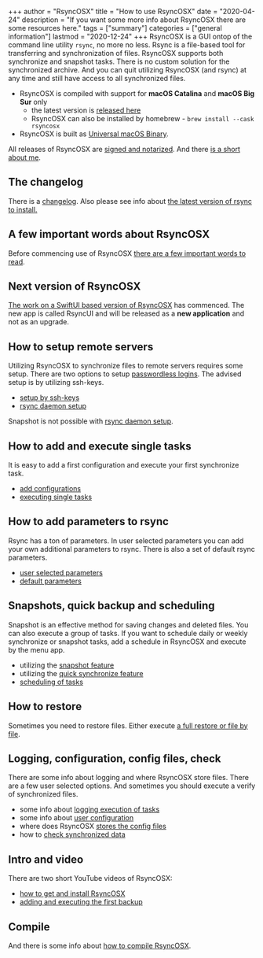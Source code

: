 +++
author = "RsyncOSX"
title = "How to use RsyncOSX"
date = "2020-04-24"
description = "If you want some more info about RsyncOSX there are some resources here."
tags = ["summary"]
categories = ["general information"]
lastmod = "2020-12-24"
+++
RsyncOSX is a GUI ontop of the command line utility `rsync`, no more no less. Rsync is a file-based tool for transferring and synchronization of files. RsyncOSX supports both synchronize and snapshot tasks. There is no custom solution for the synchronized archive. And you can quit utilizing RsyncOSX (and rsync) at any time and still have access to all synchronized files.

- RsyncOSX is compiled with support for **macOS Catalina** and **macOS Big Sur** only
  - the latest version is [released here](https://github.com/rsyncOSX/RsyncOSX/releases)
  - RsyncOSX can also be installed by homebrew - `brew install --cask rsyncosx`
- RsyncOSX is built as [Universal macOS Binary](https://developer.apple.com/documentation/xcode/building_a_universal_macos_binary).

All releases of RsyncOSX are [signed and notarized](/post/notarized/). And there [is a short about me](/about).

## The changelog

There is a [changelog](/post/changelog/). Also please see info about [the latest version of rsync to install.](/post/rsync/)

## A few important words about RsyncOSX

Before commencing use of RsyncOSX [there are a few important words to read](/post/important/).

## Next version of RsyncOSX

[The work on a SwiftUI based version of RsyncOSX](https://rsyncui.netlify.app/) has commenced. The new app is called RsyncUI and will be released as a **new application** and not as an upgrade.

## How to setup remote servers

Utilizing RsyncOSX to synchronize files to remote servers requires some setup. There are two options to setup [passwordless logins](/post/remotelogins/). The advised setup is by utilizing ssh-keys.

- [setup by ssh-keys](/post/ssh/)
- [rsync daemon setup](/post/rsyncdaemon/)

Snapshot is not possible with [rsync daemon setup](/post/rsyncdaemon/).

## How to add and execute single tasks

It is easy to add a first configuration and execute your first synchronize task.

- [add configurations](/post/addconfigurations/)
- [executing single tasks](/post/singletask/)

## How to add parameters to rsync

Rsync has a ton of parameters. In user selected parameters you can add your own additional parameters to rsync. There is also a set of default rsync parameters.

- [user selected parameters](/post/userparameters/)
- [default parameters](/post/rsyncparameters)

## Snapshots, quick backup and scheduling

Snapshot is an effective method for saving changes and deleted files. You can also execute a group of tasks. If you want to schedule daily or weekly synchronize or snapshot tasks, add a schedule in RsyncOSX and execute by the menu app.

- utilizing the [snapshot feature](/post/snapshots/)
- utilizing the [quick synchronize feature](/post/quickbackup/)
- [scheduling of tasks](/post/scheduletasks/)

## How to restore

Sometimes you need to restore files. Either execute [a full restore or file by file](/post/restore/).

## Logging, configuration, config files, check

There are some info about logging and where RsyncOSX store files. There are a few user selected options. And sometimes you should execute a verify of synchronized files.

- some info about [logging execution of tasks](/post/logging/)
- some info about [user configuration](/post/userconfiguration/)
- where does RsyncOSX [stores the config files](/post/configfiles/)
- how to [check synchronized data](/post/check/)

## Intro and video

There are two short YouTube videos of RsyncOSX:

- [how to get and install RsyncOSX](https://youtu.be/d-srHjL2F-0)
- [adding and executing the first backup](https://youtu.be/vS5_rXdTtZ8)

## Compile

And there is some info about [how to compile RsyncOSX](/post/compile/).
